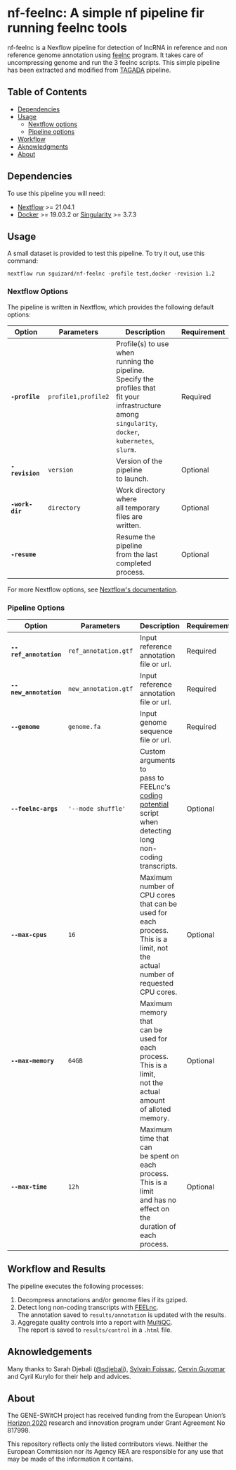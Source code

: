 # nf-feelnc: A simple nf pipeline fir running feelnc tools

nf-feelnc is a Nexflow pipeline for detection of lncRNA in reference and non reference genome annotation using [feelnc](https://github.com/tderrien/FEELnc) program. It takes care of uncompressing genome and run the 3 feelnc scripts. This simple pipeline has been extracted and modified from [TAGADA](https://github.com/FAANG/analysis-TAGADA) pipeline. 

## Table of Contents

- [Dependencies](#dependencies)
- [Usage](#usage)
  - [Nextflow options](#nextflow-options)
  - [Pipeline options](#pipeline-options)
- [Workflow](#workflow)
- [Aknowledgments](#aknowledgments)
- [About](#about)

## Dependencies

To use this pipeline you will need:

- [Nextflow](https://www.nextflow.io/docs/latest/getstarted.html) >= 21.04.1
- [Docker](https://docs.docker.com/engine/install/) >= 19.03.2 or [Singularity](https://sylabs.io/guides/3.5/user-guide/quick_start.html) >= 3.7.3

## Usage

A small dataset is provided to test this pipeline. To try it out, use this command:

    nextflow run sguizard/nf-feelnc -profile test,docker -revision 1.2

### Nextflow Options

The pipeline is written in Nextflow, which provides the following default options:

| Option | Parameters | Description | Requirement |
|--------|--------------|-------------|-------------|
| __`-profile`__ | `profile1,profile2` | Profile(s) to use when<br>running the pipeline.<br>Specify the profiles that<br>fit your infrastructure<br>among `singularity`,<br>`docker`, `kubernetes`,<br>`slurm`. | Required |
| __`-revision`__ | `version` | Version of the pipeline<br>to launch. | Optional |
| __`-work-dir`__ | `directory` | Work directory where<br>all temporary files are<br>written. | Optional |
| __`-resume`__ | | Resume the pipeline<br>from the last completed<br>process. | Optional |

For more Nextflow options, see [Nextflow's documentation](https://www.nextflow.io/docs/latest/cli.html#run).

### Pipeline Options

| Option | Parameters | Description | Requirement |
|--------|--------------|-------------|-------------|
| __`--ref_annotation`__ | `ref_annotation.gtf` | Input reference<br>annotation file or url. | Required |
| __`--new_annotation`__ | `new_annotation.gtf` | Input reference<br>annotation file or url. | Required |
| __`--genome`__ | `genome.fa` | Input genome<br>sequence file or url. | Required |
| __`--feelnc-args`__ | `'--mode shuffle'` | Custom arguments to<br>pass to FEELnc's<br>[coding potential](https://github.com/tderrien/FEELnc#2--feelnc_codpotpl) script<br>when detecting long<br>non-coding transcripts. | Optional |
| __`--max-cpus`__ | `16` | Maximum number of<br>CPU cores that can be<br>used for each process.<br>This is a limit, not the<br>actual number of<br>requested CPU cores. | Optional |
| __`--max-memory`__ | `64GB` | Maximum memory that<br>can be used for each<br>process. This is a limit,<br>not the actual amount<br>of alloted memory. | Optional |
| __`--max-time`__ | `12h` | Maximum time that can<br>be spent on each<br>process. This is a limit<br>and has no effect on the<br>duration of each process.| Optional |

## Workflow and Results

The pipeline executes the following processes:
1. Decompress annotations and/or genome files if its gziped.
2. Detect long non-coding transcripts with [FEELnc](https://github.com/tderrien/FEELnc).  
   The annotation saved to `results/annotation` is updated with the results.
3. Aggregate quality controls into a report with [MultiQC](https://github.com/ewels/MultiQC).  
   The report is saved to `results/control` in a `.html` file.

## Aknowledgements
Many thanks to Sarah Djebali ([@sdjebali](https://github.com/sdjebali)), [Sylvain Foissac](https://www.linkedin.com/in/foissac/), [Cervin Guyomar](https://github.com/cguyomar) and Cyril Kurylo for their help and advices. 

## About

The GENE-SWitCH project has received funding from the European Union’s [Horizon 2020](https://ec.europa.eu/programmes/horizon2020/) research and innovation program under Grant Agreement No 817998.

This repository reflects only the listed contributors views. Neither the European Commission nor its Agency REA are responsible for any use that may be made of the information it contains.
